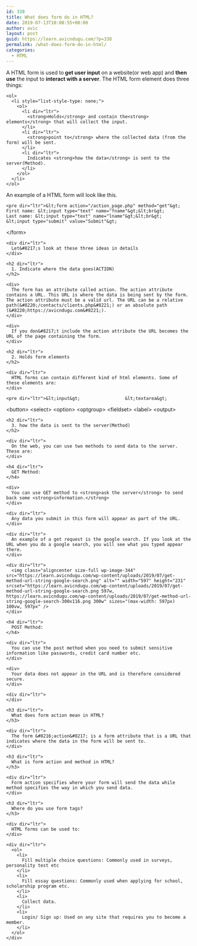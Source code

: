```yaml
---
id: 338
title: What does form do in HTML?
date: 2019-07-13T10:08:55+00:00
author: avic
layout: post
guid: https://learn.avicndugu.com/?p=338
permalink: /what-does-form-do-in-html/
categories:
  - HTML
---
```

<div dir="auto">
  <div dir="ltr">
    <div dir="ltr">
      A HTML form is used to<strong> get user input</strong> on a website(or web app) and <strong>then use</strong> the input to <strong>interact with a server</strong>. The HTML form element does three things:
    </div>
    
    <ol>
      <li style="list-style-type: none;">
        <ol>
          <li dir="ltr">
            <strong>Holds</strong> and contain the<strong> elements</strong> that will collect the input.
          </li>
          <li dir="ltr">
            <strong>point to</strong> where the collected data (from the form) will be sent.
          </li>
          <li dir="ltr">
            Indicates <strong>how the data</strong> is sent to the server(Method).
          </li>
        </ol>
      </li>
    </ol>
  </div>
</div>

<!--more-->

<div dir="auto">
  <div dir="ltr">
    <div>
      An example of a HTML form will look like this.
    </div>
    
    <pre dir="ltr">&lt;form action="/action_page.php" method="get"&gt;
    First name: &lt;input type="text" name="fname"&gt;&lt;br&gt;
    Last name: &lt;input type="text" name="lname"&gt;&lt;br&gt;
    &lt;input type="submit" value="Submit"&gt;
&lt;/form&gt;</pre>
    
    <div dir="ltr">
      Let&#8217;s look at these three ideas in details
    </div>
    
    <h2 dir="ltr">
      1. Indicate where the data goes(ACTION)
    </h2>
    
    <div>
      The form has an attribute called action. The action attribute contains a URL. This URL is where the data is being sent by the form. The action attribute must be a valid url. The URL can be a relative path(&#8220;/contacts/clients.php&#8221;) or an absolute path (&#8220;https://avicndugu.com&#8221;).
    </div>
    
    <div>
      If you don&#8217;t include the action attribute the URL becomes the URL of the page containing the form.
    </div>
    
    <h2 dir="ltr">
      2. Holds form elements
    </h2>
    
    <div dir="ltr">
      HTML forms can contain different kind of html elements. Some of these elements are:
    </div>
    
    <pre dir="ltr">&lt;input&gt;                 &lt;textarea&gt;
&lt;button&gt;                &lt;select&gt;
&lt;option&gt;                &lt;optgroup&gt;
&lt;fieldset&gt;              &lt;label&gt;
&lt;output&gt;</pre>
    
    <h2 dir="ltr">
      3. how the data is sent to the server(Method)
    </h2>
    
    <div dir="ltr">
      On the web, you can use two methods to send data to the server. These are:
    </div>
    
    <h4 dir="ltr">
      GET Method:
    </h4>
    
    <div>
      You can use GET method to <strong>ask the server</strong> to send back some <strong>information.</strong>
    </div>
    
    <div dir="ltr">
      Any data you submit in this form will appear as part of the URL.
    </div>
    
    <div dir="ltr">
      An example of a get request is the google search. If you look at the URL when you do a google search, you will see what you typed appear there.
    </div>
    
    <div dir="ltr">
      <img class="aligncenter size-full wp-image-344" src="https://learn.avicndugu.com/wp-content/uploads/2019/07/get-method-url-string-google-search.png" alt="" width="597" height="231" srcset="https://learn.avicndugu.com/wp-content/uploads/2019/07/get-method-url-string-google-search.png 597w, https://learn.avicndugu.com/wp-content/uploads/2019/07/get-method-url-string-google-search-300x116.png 300w" sizes="(max-width: 597px) 100vw, 597px" />
    </div>
    
    <h4 dir="ltr">
      POST Method:
    </h4>
    
    <div dir="ltr">
      You can use the post method when you need to submit sensitive information like passwords, credit card number etc.
    </div>
    
    <div>
      Your data does not appear in the URL and is therefore considered secure.
    </div>
    
    <div dir="ltr">
    </div>
    
    <h3 dir="ltr">
      What does form action mean in HTML?
    </h3>
    
    <div dir="ltr">
      The form &#8216;action&#8217; is a form attribute that is a URL that indicates where the data in the form will be sent to.
    </div>
    
    <h3 dir="ltr">
      What is form action and method in HTML?
    </h3>
    
    <div dir="ltr">
      Form action specifies where your form will send the data while method specifies the way in which you send data.
    </div>
    
    <h3 dir="ltr">
      Where do you use form tags?
    </h3>
    
    <div dir="ltr">
      HTML forms can be used to:
    </div>
    
    <div dir="ltr">
      <ol>
        <li>
          Fill multiple choice questions: Commonly used in surveys, personality test etc
        </li>
        <li>
          Fill essay questions: Commonly used when applying for school, scholarship program etc.
        </li>
        <li>
          Collect data.
        </li>
        <li>
          Login/ Sign up: Used on any site that requires you to become a member.
        </li>
      </ol>
    </div>
  </div>
</div>

<!--more-->

<!--more-->

<!--more-->

<!--more-->

<!--more-->

<!--more-->

<!--more-->

<!--more-->

<!--more-->

<!--more-->

<!--more-->

<!--more-->

<!--more-->

<!--more-->

<!--more-->

<!--more-->

<!--more-->

<!--more-->

<!--more-->